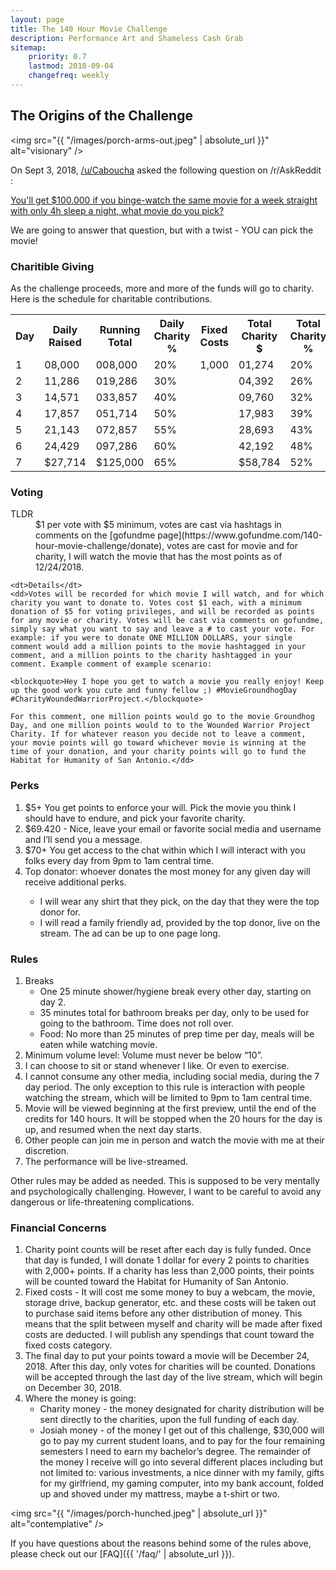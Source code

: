```yaml
---
layout: page
title: The 140 Hour Movie Challenge
description: Performance Art and Shameless Cash Grab
sitemap:
    priority: 0.7
    lastmod: 2018-09-04
    changefreq: weekly
---
```

## The Origins of the Challenge

<span class="image left"><img src="{{ "/images/porch-arms-out.jpeg" | absolute_url }}" alt="visionary" /></span>

On Sept 3, 2018, [/u/Caboucha](https://www.reddit.com/user/Caboucha) asked the following question on /r/AskReddit :

[You'll get $100.000 if you binge-watch the same movie for a week straight with only 4h sleep a night, what movie do you pick?](https://www.reddit.com/r/AskReddit/comments/9cpe0d/youll_get_100000_if_you_bingewatch_the_same_movie/)

We are going to answer that question, but with a twist - YOU can pick the movie!

### Charitible Giving

As the challenge proceeds, more and more of the funds will go to charity.
Here is the schedule for charitable contributions.

<table class='schedule'>
<tr><th>Day</th><th>Daily Raised</th><th>Running Total</th><th>Daily Charity %</th><th>Fixed Costs</th><th>Total Charity $</th><th>Total Charity %</th></tr>
<tr><td>1</td><td>08,000</td><td>008,000</td><td>20%</td><td>1,000</td><td>01,274</td><td>20%</td></tr>
<tr><td>2</td><td>11,286</td><td>019,286</td><td>30%</td><td></td><td>04,392</td><td>26%</td></tr>
<tr><td>3</td><td>14,571</td><td>033,857</td><td>40%</td><td></td><td>09,760</td><td>32%</td></tr>
<tr><td>4</td><td>17,857</td><td>051,714</td><td>50%</td><td></td><td>17,983</td><td>39%</td></tr>
<tr><td>5</td><td>21,143</td><td>072,857</td><td>55%</td><td></td><td>28,693</td><td>43%</td></tr>
<tr><td>6</td><td>24,429</td><td>097,286</td><td>60%</td><td></td><td>42,192</td><td>48%</td></tr>
<tr><td>7</td><td>$27,714</td><td>$125,000</td><td>65%</td><td></td><td>$58,784</td><td>52%</td></tr>
</table>

### Voting
<div class="box">
  <dl>
    <dt>TLDR</dt>
    <dd>$1 per vote with $5 minimum, votes are cast via hashtags in comments on the [gofundme page](https://www.gofundme.com/140-hour-movie-challenge/donate), votes are cast for movie and for charity, I will watch the movie that has the most points as of 12/24/2018.</dd>
    
    <dt>Details</dt>
    <dd>Votes will be recorded for which movie I will watch, and for which charity you want to donate to. Votes cost $1 each, with a minimum donation of $5 for voting privileges, and will be recorded as points for any movie or charity. Votes will be cast via comments on gofundme, simply say what you want to say and leave a # to cast your vote. For example: if you were to donate ONE MILLION DOLLARS, your single comment would add a million points to the movie hashtagged in your comment, and a million points to the charity hashtagged in your comment. Example comment of example scenario: 
    
    <blockquote>Hey I hope you get to watch a movie you really enjoy! Keep up the good work you cute and funny fellow ;) #MovieGroundhogDay #CharityWoundedWarriorProject.</blockquote>
    
    For this comment, one million points would go to the movie Groundhog Day, and one million points would to to the Wounded Warrior Project Charity. If for whatever reason you decide not to leave a comment, your movie points will go toward whichever movie is winning at the time of your donation, and your charity points will go to fund the Habitat for Humanity of San Antonio.</dd>
  </dl>
</div>

### Perks
<div class="box">
  <ol>
    <li>	$5+ You get points to enforce your will. Pick the movie you think I should have to endure, and pick your favorite charity.</li>
    <li>	$69.420 - Nice, leave your email or favorite social media and username and I’ll send you a message.</li>
    <li>	$70+ You get access to the chat within which I will interact with you folks every day from 9pm to 1am central time.</li>
    <li>	Top donator: whoever donates the most money for any given day will receive additional perks.</li>
      <ul>
          <li>I will wear any shirt that they pick, on the day that they were the top donor for.</li>
          <li>I will read a family friendly ad, provided by the top donor, live on the stream. The ad can be up to one page long.</li>
     </ul>
  </ol>
</div>

### Rules
<div class="box">
  <ol>
    <li>Breaks
      <ul>
        <li>One 25 minute shower/hygiene break every other day, starting on day 2.</li>
        <li>35 minutes total for bathroom breaks per day, only to be used for going to the bathroom. Time does not roll over.</li>
        <li>Food: No more than 25 minutes of prep time per day, meals will be eaten while watching movie.</li>
      </ul>
    </li>
    <li>Minimum volume level: Volume must never be below “10”.</li>
    <li>I can choose to sit or stand whenever I like. Or even to exercise.</li>
    <li>I cannot consume any other media, including social media, during the 7 day period. The only exception to this rule is interaction with people watching the stream, which will be limited to 9pm to 1am central time.</li>
    <li>Movie will be viewed beginning at the first preview, until the end of the credits for 140 hours. It will be stopped when the 20 hours for the day is up, and resumed when the next day starts.</li>
    <li>Other people can join me in person and watch the movie with me at their discretion.</li>
    <li>The performance will be live-streamed.</li>
  </ol>
  <p>
  Other rules may be added as needed.  This is supposed to be very mentally and psychologically challenging. However, I want to be careful to avoid any dangerous or life-threatening complications.
  </p>
</div>

### Financial Concerns
<div class="box">
  <ol>
    <li>Charity point counts will be reset after each day is fully funded. Once that day is funded, I will donate 1 dollar for every 2 points to charities with 2,000+ points. If a charity has less than 2,000 points, their points will be counted toward the Habitat for Humanity of San Antonio. </li>
    <li>Fixed costs - It will cost me some money to buy a webcam, the movie, storage drive, backup generator, etc. and these costs will be taken out to purchase said items before any other distribution of money. This means that the split between myself and charity will be made after fixed costs are deducted. I will publish any spendings that count toward the fixed costs category.</li>
    <li>The final day to put your points toward a movie will be December 24, 2018. After this day, only votes for charities will be counted. Donations will be accepted through the last day of the live stream, which will begin on December 30, 2018.</li>
    <li>Where the money is going:
      <ul>
        <li>Charity money - the money designated for charity distribution will be sent directly to the charities, upon the full funding of each day.</li>
        <li>Josiah money - of the money I get out of this challenge, $30,000 will go to pay my current student loans, and to pay for the four remaining semesters I need to earn my bachelor’s degree. The remainder of the money I receive will go into several different places including but not limited to: various investments, a nice dinner with my family, gifts for my girlfriend, my gaming computer, into my bank account, folded up and shoved under my mattress, maybe a t-shirt or two.</li>
      </ul>
    </li>
  </ol>
</div>

<span class="image left"><img src="{{ "/images/porch-hunched.jpeg" | absolute_url }}" alt="contemplative" /></span>

If you have questions about the reasons behind some of the rules above, please check out our [FAQ]({{ '/faq/' | absolute_url }}).
